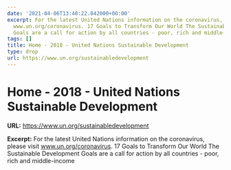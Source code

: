```yaml
---
date: '2021-04-06T13:40:22.842000+00:00'
excerpt: For the latest United Nations information on the coronavirus, please visit
  www.un.org/coronavirus. 17 Goals to Transform Our World The Sustainable Development
  Goals are a call for action by all countries - poor, rich and middle-income
tags: []
title: Home - 2018 - United Nations Sustainable Development
type: drop
url: https://www.un.org/sustainabledevelopment
---
```


# Home - 2018 - United Nations Sustainable Development

**URL:** https://www.un.org/sustainabledevelopment

**Excerpt:** For the latest United Nations information on the coronavirus, please visit www.un.org/coronavirus. 17 Goals to Transform Our World The Sustainable Development Goals are a call for action by all countries - poor, rich and middle-income
